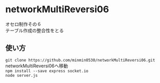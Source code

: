# networkMultiReversi06
オセロ制作その６  
テーブル作成の整合性をとる  
## 使い方
```git clone https://github.com/minmin0530/networkMultiReversi06.git ```  
networkMultiReversi06へ移動  
```npm install --save express socket.io ```  
```node server.js ```
